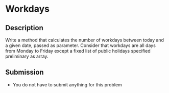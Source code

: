 # Workdays

## Description
Write a method that calculates the number of workdays between today and a given date, passed as parameter.
Consider that workdays are all days from Monday to Friday except a fixed list of public holidays specified preliminary as array.

## Submission
- You do not have to submit anything for this problem

